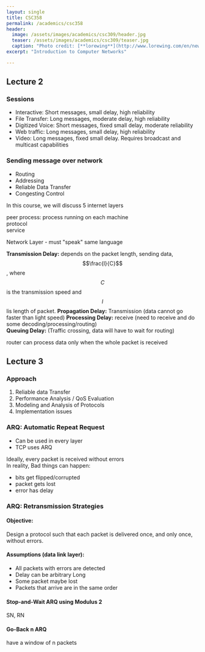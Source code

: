 ```yaml
---
layout: single
title: CSC358
permalink: /academics/csc358
header:
  image: /assets/images/academics/csc309/header.jpg
  teaser: /assets/images/academics/csc309/teaser.jpg
  caption: "Photo credit: [**lorewing**](http://www.lorewing.com/en/news/tag/web-development)"
excerpt: "Introduction to Computer Networks"

---
```


## Lecture 2

### Sessions
-   Interactive: Short messages, small delay, high reliability
-   File Transfer: Long messages, moderate delay, high reliability
-   Digitized Voice: Short messages, fixed small delay, moderate reliability
-   Web traffic: Long messages, small delay, high reliability
-   Video: Long messages, fixed small delay. Requires broadcast and multicast capabilities

### Sending message over network
-   Routing
-   Addressing
-   Reliable Data Transfer
-   Congesting Control

In this course, we will discuss 5 internet layers

peer process: process running on each machine  
protocol  
service

Network Layer - must "speak" same language  

__Transmission Delay:__ depends on the packet length, sending data, $$\frac{l}{C}$$, where $$C$$ is the transmission speed and $$l$$ lis length of packet.
__Propagation Delay:__ Transmission (data cannot go faster than light speed)
__Processing Delay:__ receive (need to receive and do some decoding/processing/routing)  
__Queuing Delay:__ (Traffic crossing, data will have to wait for routing)

router can process data only when the whole packet is received

## Lecture 3

### Approach

1. Reliable data Transfer
2. Performance Analysis / QoS Evaluation
3. Modeling and Analysis of Protocols
4. Implementation issues

### ARQ: Automatic Repeat Request

-   Can be used in every layer
-   TCP uses ARQ

Ideally, every packet is received without errors  
In reality, Bad things can happen:

-   bits get flipped/corrupted
-   packet gets lost
-   error has delay

### ARQ: Retransmission Strategies

#### Objective:

Design a protocol such that each packet is delivered once, and only once, without errors.

#### Assumptions (data link layer):
-   All packets with errors are detected
-   Delay can be arbitrary Long
-   Some packet maybe lost
-   Packets that arrive are in the same order


#### Stop-and-Wait ARQ using Modulus 2
SN, RN

#### Go-Back n ARQ

have a window of n packets
